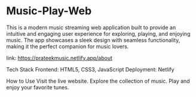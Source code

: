 # Music-Play-Web
This is a modern music streaming web application built to provide an intuitive and engaging user experience for exploring, playing, and enjoying music. The app showcases a sleek design with seamless functionality, making it the perfect companion for music lovers.

link:
https://prateekmusic.netlify.app/about

Tech Stack
Frontend: HTML5, CSS3, JavaScript
Deployment: Netlify


How to Use
Visit the live website.
Explore the collection of music.
Play and enjoy your favorite tunes.
